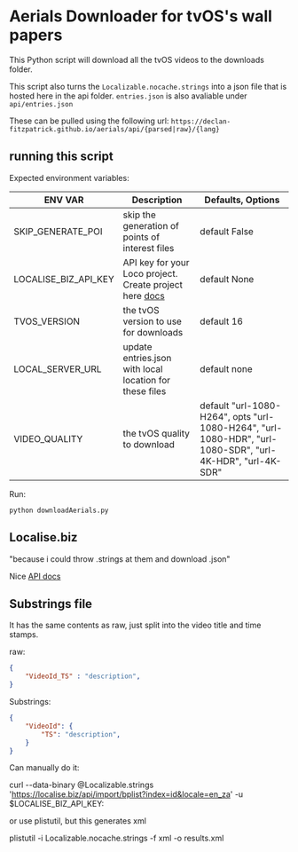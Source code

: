 # Aerials Downloader for tvOS's wall papers

This Python script will download all the tvOS videos to the downloads folder.

This script also turns the `Localizable.nocache.strings` into a json file that is hosted here in the api folder. 
`entries.json` is also avaliable under `api/entries.json`

These can be pulled using the following url: 
`https://declan-fitzpatrick.github.io/aerials/api/{parsed|raw}/{lang}`


## running this script

Expected environment variables: 

| ENV VAR | Description | Defaults, Options |
|---------|-------------|-------------------|
SKIP_GENERATE_POI | skip the generation of points of interest files | default False
LOCALISE_BIZ_API_KEY | API key for your Loco project. Create project here [docs](https://localise.biz/api) | default None
TVOS_VERSION | the tvOS version to use for downloads | default 16
LOCAL_SERVER_URL | update entries.json with local location for these files | default none
VIDEO_QUALITY | the tvOS quality to download | default "url-1080-H264", opts "url-1080-H264", "url-1080-HDR", "url-1080-SDR", "url-4K-HDR", "url-4K-SDR" 


Run: 
```shell
python downloadAerials.py
```

## Localise.biz
"because i could throw .strings at them and download .json"
 

Nice [API docs](https://localise.biz/api/docs)

## Substrings file
It has the same contents as raw, just split into the video title and time stamps. 

raw: 
```json
{
    "VideoId_TS" : "description", 
}
```

Substrings: 
```json
{
    "VideoId": {
        "TS": "description",
    }
}
```

Can manually do it: 

curl --data-binary @Localizable.strings 'https://localise.biz/api/import/bplist?index=id&locale=en_za' -u $LOCALISE_BIZ_API_KEY: 

or use plistutil, but this generates xml

plistutil -i Localizable.nocache.strings -f xml -o results.xml